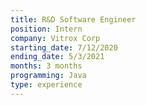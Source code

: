 ```yaml
---
title: R&D Software Engineer
position: Intern
company: Vitrox Corp
starting_date: 7/12/2020
ending_date: 5/3/2021
months: 3 months
programming: Java
type: experience
---
```


